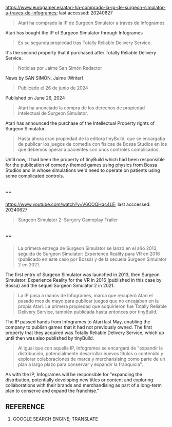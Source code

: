 https://www.eurogamer.es/atari-ha-comprado-la-ip-de-surgeon-simulator-a-traves-de-infogrames; last accessed: 20240627

> Atari ha comprado la IP de Surgeon Simulator a través de Infogrames

Atari has bought the IP of Surgeon Simulator through Infogrames

> Es su segunda propiedad tras Totally Reliable Delivery Service.

It's the second property that it purchased after Totally Reliable Delivery Service.

> Noticias por Jaime San Simón Redactor

News by SAN SIMÓN, Jaime (Writer)

> Publicado el 26 de junio de 2024

Published on June 26, 2024

> Atari ha anunciado la compra de los derechos de propiedad intelectual de Surgeon Simulator.

Atari has announced the purchase of the  Intellectual Property rights of Surgeon Simulator.

> Hasta ahora eran propiedad de la editora tinyBuild, que se encargaba de publicar los juegos de comedia con físicas de Bossa Studios en los que debemos operar a pacientes con unos controles complicados. 

Until now, it had been the property of tinyBuild which had been responsible for the publication of comedy-themed games using physics from Bossa Studios and in whose simulations we'd need to operate on patients using some complicated controls.

## --

https://www.youtube.com/watch?v=V6COQHqc4LE; last acccessed: 20240627

> Surgeon Simulator 2: Surgery Gameplay Trailer 

## --

> La primera entrega de Surgeon Simulator se lanzó en el año 2013, seguida de Surgeon Simulator: Experience Reality para VR en 2016 (publicado en este caso por Bossa) y de la secuela Surgeon Simulator 2 en 2021.

The first entry of Surgeon Simulator was launched in 2013, then Surgeon Simulator: Experience Reality for the VR in 2016 (published in this case by Bossa) and the sequel Surgeon Simulator 2 in 2021.

> La IP pasa a manos de Infogrames, marca que recuperó Atari el pasado mes de mayo para publicar juegos que no encajaban en la propia Atari. La primera propiedad que adquirieron fue Totally Reliable Delivery Service, también publicada hasta entonces por tinyBuild.

The IP passed hands from Infogrames to Atari last May, enabling the company to publish games that it had not previously owned. The first property that they acquired was Totally Reliable Delivery Service, which up until then was also published by tinyBuild.

> Al igual que con aquella IP, Infogrames se encargará de "expandir la distribución, potencialmente desarrollar nuevos títulos o contenido y explorar colaboraciones de marca y merchansising como parte de un plan a largo plazo para conservar y expandir la franquicia".

As with the IP, Infogrames will be responsible for "expanding the distribution, potentially developing new titles or content and exploring collaborations with their brands and merchandising as part of a long-term plan to conserve and expand the franchise."

## REFERENCE

1) GOOGLE SEARCH ENGINE; TRANSLATE